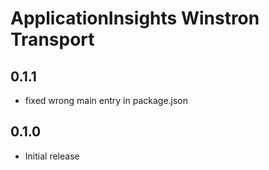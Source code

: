 # ApplicationInsights Winstron Transport

## 0.1.1

- fixed wrong main entry in package.json

## 0.1.0

- Initial release
